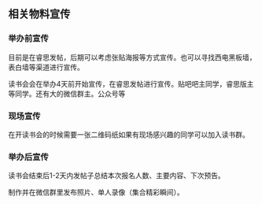 ## 相关物料宣传

### 举办前宣传

目前是在睿思发帖，后期可以考虑张贴海报等方式宣传。也可以寻找西电黑板墙，表白墙等渠道进行宣传。

读书会会在举办4天前开始宣传，在睿思发帖进行宣传。贴吧吧主同学，睿思版主等同学。还有大的微信群主。公众号等

### 现场宣传

在开读书会的时候需要一张二维码纸如果有现场感兴趣的同学可以加入读书群。

### 举办后宣传

读书会结束后1-2天内发帖子总结本次报名人数、主要内容、下次预告。

制作并在微信群里发布照片、单人录像（集合精彩瞬间）。





